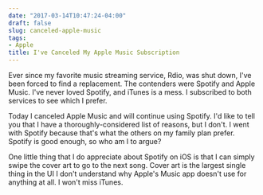 ```yaml
---
date: "2017-03-14T10:47:24-04:00"
draft: false
slug: canceled-apple-music
tags:
- Apple
title: I've Canceled My Apple Music Subscription
---
```


Ever since my favorite music streaming service, Rdio, was shut down, I've been forced to find a replacement. The contenders were Spotify and Apple Music. I've never loved Spotify, and iTunes is a mess. I subscribed to both services to see which I prefer.

Today I canceled Apple Music and will continue using Spotify. I'd like to tell you that I have a thoroughly-considered list of reasons, but I don't. I went with Spotify because that's what the others on my family plan prefer. Spotify is good enough, so who am I to argue?

One little thing that I do appreciate about Spotify on iOS is that I can simply swipe the cover art to go to the next song. Cover art is the largest single thing in the UI I don't understand why Apple's Music app doesn't use for anything at all. I won't miss iTunes.

